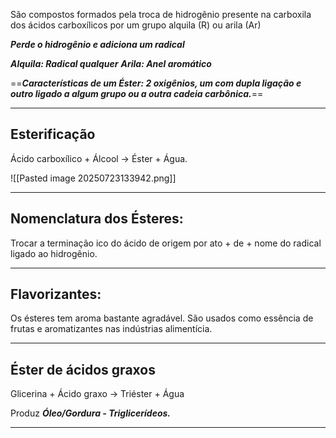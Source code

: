 São compostos formados pela troca de hidrogênio presente na carboxila dos ácidos carboxílicos por um grupo alquila (R) ou arila (Ar)

***Perde o hidrogênio e adiciona um radical***

***Alquila: Radical qualquer***
***Arila: Anel aromático***

==***Características de um Éster: 2 oxigênios, um com dupla ligação e outro ligado a algum grupo ou a outra cadeia carbônica.***==

---
## Esterificação

Ácido carboxílico + Álcool -> Éster + Água.

![[Pasted image 20250723133942.png]]

---
## Nomenclatura dos Ésteres:

Trocar a terminação ico do ácido de origem por ato + de + nome do radical ligado ao hidrogênio.

---
## Flavorizantes:

Os ésteres tem aroma bastante agradável. São usados como essência de frutas e aromatizantes nas indústrias alimentícia.

---
## Éster de ácidos graxos

Glicerina + Ácido graxo -> Triéster + Água 

Produz ***Óleo/Gordura - Triglicerídeos.***

---
